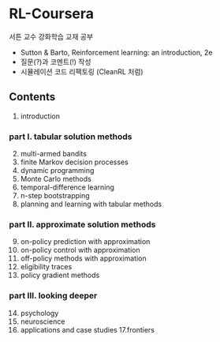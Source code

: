 # RL-Coursera
서튼 교수 강화학습 교재 공부
- Sutton & Barto, Reinforcement learning: an introduction, 2e
- 질문(?)과 코멘트(!) 작성
- 시뮬레이션 코드 리팩토링 (CleanRL 처럼)

## Contents
1. introduction  
### part I. tabular solution methods
2. multi-armed bandits
3. finite Markov decision processes
4. dynamic programming
5. Monte Carlo methods
6. temporal-difference learning
7. n-step bootstrapping
8. planning and learning with tabular methods
### part II. approximate solution methods
9. on-policy prediction with approximation
10. on-policy control with approximation
11. off-policy methods with approximation
12. eligibility traces
13. policy gradient methods
### part III. looking deeper
14. psychology
  15. neuroscience
  16. applications and case studies
  17.frontiers
  
